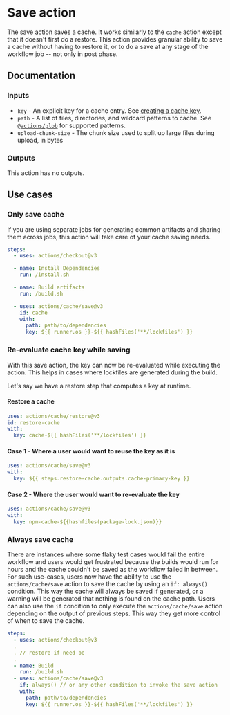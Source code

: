 # Save action

The save action saves a cache. It works similarly to the `cache` action except
that it doesn't first do a restore. This action provides granular ability to
save a cache without having to restore it, or to do a save at any stage of the
workflow job -- not only in post phase.

## Documentation

### Inputs

- `key` - An explicit key for a cache entry. See
  [creating a cache key](../README.md#creating-a-cache-key).
- `path` - A list of files, directories, and wildcard patterns to cache. See
  [`@actions/glob`](https://github.com/actions/toolkit/tree/main/packages/glob)
  for supported patterns.
- `upload-chunk-size` - The chunk size used to split up large files during
  upload, in bytes

### Outputs

This action has no outputs.

## Use cases

### Only save cache

If you are using separate jobs for generating common artifacts and sharing them
across jobs, this action will take care of your cache saving needs.

```yaml
steps:
  - uses: actions/checkout@v3

  - name: Install Dependencies
    run: /install.sh

  - name: Build artifacts
    run: /build.sh

  - uses: actions/cache/save@v3
    id: cache
    with:
      path: path/to/dependencies
      key: ${{ runner.os }}-${{ hashFiles('**/lockfiles') }}
```

### Re-evaluate cache key while saving

With this save action, the key can now be re-evaluated while executing the
action. This helps in cases where lockfiles are generated during the build.

Let's say we have a restore step that computes a key at runtime.

#### Restore a cache

```yaml
uses: actions/cache/restore@v3
id: restore-cache
with:
  key: cache-${{ hashFiles('**/lockfiles') }}
```

#### Case 1 - Where a user would want to reuse the key as it is

```yaml
uses: actions/cache/save@v3
with:
  key: ${{ steps.restore-cache.outputs.cache-primary-key }}
```

#### Case 2 - Where the user would want to re-evaluate the key

```yaml
uses: actions/cache/save@v3
with:
  key: npm-cache-${{hashfiles(package-lock.json)}}
```

### Always save cache

There are instances where some flaky test cases would fail the entire workflow
and users would get frustrated because the builds would run for hours and the
cache couldn't be saved as the workflow failed in between. For such use-cases,
users now have the ability to use the `actions/cache/save` action to save the
cache by using an `if: always()` condition. This way the cache will always be
saved if generated, or a warning will be generated that nothing is found on the
cache path. Users can also use the `if` condition to only execute the
`actions/cache/save` action depending on the output of previous steps. This way
they get more control of when to save the cache.

```yaml
steps:
  - uses: actions/checkout@v3
  .
  . // restore if need be
  .
  - name: Build
    run: /build.sh
  - uses: actions/cache/save@v3
    if: always() // or any other condition to invoke the save action
    with:
      path: path/to/dependencies
      key: ${{ runner.os }}-${{ hashFiles('**/lockfiles') }}
```
